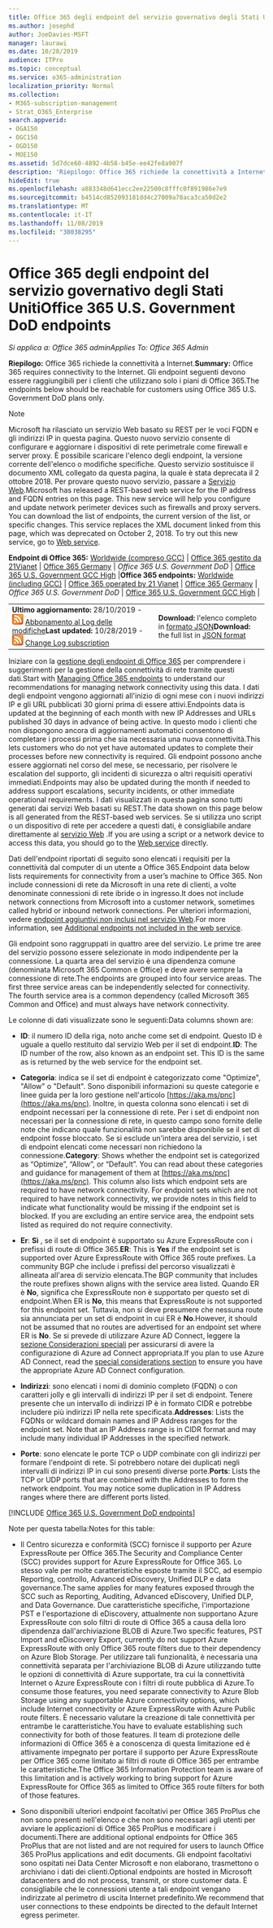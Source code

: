 ```yaml
---
title: Office 365 degli endpoint del servizio governativo degli Stati Uniti
ms.author: josephd
author: JoeDavies-MSFT
manager: laurawi
ms.date: 10/28/2019
audience: ITPro
ms.topic: conceptual
ms.service: o365-administration
localization_priority: Normal
ms.collection:
- M365-subscription-management
- Strat_O365_Enterprise
search.appverid:
- OGA150
- OGC150
- OGD150
- MOE150
ms.assetid: 5d7dce60-4892-4b58-b45e-ee42fe8a907f
description: 'Riepilogo: Office 365 richiede la connettività a Internet. Gli endpoint seguenti devono essere raggiungibili per i clienti che utilizzano solo i piani di Office 365.'
hideEdit: true
ms.openlocfilehash: a883348d641ecc2ee22500c8fffc0f891986e7e9
ms.sourcegitcommit: b4514cd852093181dd4c27009a78aca3ca50d2e2
ms.translationtype: MT
ms.contentlocale: it-IT
ms.lasthandoff: 11/08/2019
ms.locfileid: "38038295"
---
```

# <a name="office-365-us-government-dod-endpoints"></a><span data-ttu-id="3e6f6-104">Office 365 degli endpoint del servizio governativo degli Stati Uniti</span><span class="sxs-lookup"><span data-stu-id="3e6f6-104">Office 365 U.S. Government DoD endpoints</span></span>

<span data-ttu-id="3e6f6-105">*Si applica a: Office 365 admin*</span><span class="sxs-lookup"><span data-stu-id="3e6f6-105">*Applies To: Office 365 Admin*</span></span>

 <span data-ttu-id="3e6f6-106">**Riepilogo:** Office 365 richiede la connettività a Internet.</span><span class="sxs-lookup"><span data-stu-id="3e6f6-106">**Summary:** Office 365 requires connectivity to the Internet.</span></span> <span data-ttu-id="3e6f6-107">Gli endpoint seguenti devono essere raggiungibili per i clienti che utilizzano solo i piani di Office 365.</span><span class="sxs-lookup"><span data-stu-id="3e6f6-107">The endpoints below should be reachable for customers using Office 365 U.S. Government DoD plans only.</span></span>
  
> [!NOTE]
> <span data-ttu-id="3e6f6-p103">Microsoft ha rilasciato un servizio Web basato su REST per le voci FQDN e gli indirizzi IP in questa pagina. Questo nuovo servizio consente di configurare e aggiornare i dispositivi di rete perimetrale come firewall e server proxy. È possibile scaricare l'elenco degli endpoint, la versione corrente dell'elenco o modifiche specifiche. Questo servizio sostituisce il documento XML collegato da questa pagina, la quale è stata deprecata il 2 ottobre 2018. Per provare questo nuovo servizio, passare a [Servizio Web](office-365-ip-web-service.md).</span><span class="sxs-lookup"><span data-stu-id="3e6f6-p103">Microsoft has released a REST-based web service for the IP address and FQDN entries on this page. This new service will help you configure and update network perimeter devices such as firewalls and proxy servers. You can download the list of endpoints, the current version of the list, or specific changes. This service replaces the XML document linked from this page, which was deprecated on October 2, 2018. To try out this new service, go to [Web service](office-365-ip-web-service.md).</span></span>
  
 <span data-ttu-id="3e6f6-113">**Endpoint di Office 365:** [Worldwide (compreso GCC)](urls-and-ip-address-ranges.md) | [Office 365 gestito da 21Vianet](urls-and-ip-address-ranges-21vianet.md)  | [Office 365 Germany](office-365-germany-endpoints.md) | *Office 365 U.S. Government DoD* | [Office 365 U.S. Government GCC High](office-365-u-s-government-gcc-high-endpoints.md) |</span><span class="sxs-lookup"><span data-stu-id="3e6f6-113">**Office 365 endpoints:** [Worldwide (including GCC)](urls-and-ip-address-ranges.md) | [Office 365 operated by 21 Vianet](urls-and-ip-address-ranges-21vianet.md)  | [Office 365 Germany](office-365-germany-endpoints.md) | *Office 365 U.S. Government DoD* | [Office 365 U.S. Government GCC High](office-365-u-s-government-gcc-high-endpoints.md) |</span></span>
  
|||
|:-----|:-----|
|<span data-ttu-id="3e6f6-114">**Ultimo aggiornamento:** 28/10/2019 - ![RSS](media/5dc6bb29-25db-4f44-9580-77c735492c4b.png) [Abbonamento al Log delle modifiche](https://endpoints.office.com/version/USGOVDoD?allversions=true&format=rss&clientrequestid=b10c5ed1-bad1-445f-b386-b919946339a7)</span><span class="sxs-lookup"><span data-stu-id="3e6f6-114">**Last updated:** 10/28/2019 - ![RSS](media/5dc6bb29-25db-4f44-9580-77c735492c4b.png) [Change Log subscription](https://endpoints.office.com/version/USGOVDoD?allversions=true&format=rss&clientrequestid=b10c5ed1-bad1-445f-b386-b919946339a7)</span></span> <br/> |<span data-ttu-id="3e6f6-115">**Download:** l'elenco completo in [formato JSON](https://endpoints.office.com/endpoints/USGOVDoD?clientrequestid=b10c5ed1-bad1-445f-b386-b919946339a7)</span><span class="sxs-lookup"><span data-stu-id="3e6f6-115">**Download:** the full list in [JSON format](https://endpoints.office.com/endpoints/USGOVDoD?clientrequestid=b10c5ed1-bad1-445f-b386-b919946339a7)</span></span> <br/> |
   
 <span data-ttu-id="3e6f6-116">Iniziare con la [gestione degli endpoint di Office 365](managing-office-365-endpoints.md) per comprendere i suggerimenti per la gestione della connettività di rete tramite questi dati.</span><span class="sxs-lookup"><span data-stu-id="3e6f6-116">Start with [Managing Office 365 endpoints](managing-office-365-endpoints.md) to understand our recommendations for managing network connectivity using this data.</span></span> <span data-ttu-id="3e6f6-117">I dati degli endpoint vengono aggiornati all'inizio di ogni mese con i nuovi indirizzi IP e gli URL pubblicati 30 giorni prima di essere attivi.</span><span class="sxs-lookup"><span data-stu-id="3e6f6-117">Endpoints data is updated at the beginning of each month with new IP Addresses and URLs published 30 days in advance of being active.</span></span> <span data-ttu-id="3e6f6-118">In questo modo i clienti che non dispongono ancora di aggiornamenti automatici consentono di completare i processi prima che sia necessaria una nuova connettività.</span><span class="sxs-lookup"><span data-stu-id="3e6f6-118">This lets customers who do not yet have automated updates to complete their processes before new connectivity is required.</span></span> <span data-ttu-id="3e6f6-119">Gli endpoint possono anche essere aggiornati nel corso del mese, se necessario, per risolvere le escalation del supporto, gli incidenti di sicurezza o altri requisiti operativi immediati.</span><span class="sxs-lookup"><span data-stu-id="3e6f6-119">Endpoints may also be updated during the month if needed to address support escalations, security incidents, or other immediate operational requirements.</span></span> <span data-ttu-id="3e6f6-120">I dati visualizzati in questa pagina sono tutti generati dai servizi Web basati su REST.</span><span class="sxs-lookup"><span data-stu-id="3e6f6-120">The data shown on this page below is all generated from the REST-based web services.</span></span> <span data-ttu-id="3e6f6-121">Se si utilizza uno script o un dispositivo di rete per accedere a questi dati, è consigliabile andare direttamente al [servizio Web](office-365-ip-web-service.md) .</span><span class="sxs-lookup"><span data-stu-id="3e6f6-121">If you are using a script or a network device to access this data, you should go to the [Web service](office-365-ip-web-service.md) directly.</span></span>

<span data-ttu-id="3e6f6-122">Dati dell'endpoint riportati di seguito sono elencati i requisiti per la connettività dal computer di un utente a Office 365.</span><span class="sxs-lookup"><span data-stu-id="3e6f6-122">Endpoint data below lists requirements for connectivity from a user’s machine to Office 365.</span></span> <span data-ttu-id="3e6f6-123">Non include connessioni di rete da Microsoft in una rete di clienti, a volte denominate connessioni di rete ibride o in ingresso.</span><span class="sxs-lookup"><span data-stu-id="3e6f6-123">It does not include network connections from Microsoft into a customer network, sometimes called hybrid or inbound network connections.</span></span> <span data-ttu-id="3e6f6-124">Per ulteriori informazioni, vedere [endpoint aggiuntivi non inclusi nel servizio Web](additional-office365-ip-addresses-and-urls.md).</span><span class="sxs-lookup"><span data-stu-id="3e6f6-124">For more information, see [Additional endpoints not included in the web service](additional-office365-ip-addresses-and-urls.md).</span></span> 

<span data-ttu-id="3e6f6-p106">Gli endpoint sono raggruppati in quattro aree del servizio. Le prime tre aree del servizio possono essere selezionate in modo indipendente per la connessione. La quarta area del servizio è una dipendenza comune (denominata Microsoft 365 Common e Office) e deve avere sempre la connessione di rete.</span><span class="sxs-lookup"><span data-stu-id="3e6f6-p106">The endpoints are grouped into four service areas. The first three service areas can be independently selected for connectivity. The fourth service area is a common dependency (called Microsoft 365 Common and Office) and must always have network connectivity.</span></span>

<span data-ttu-id="3e6f6-128">Le colonne di dati visualizzate sono le seguenti:</span><span class="sxs-lookup"><span data-stu-id="3e6f6-128">Data columns shown are:</span></span>

- <span data-ttu-id="3e6f6-p107">**ID**: il numero ID della riga, noto anche come set di endpoint. Questo ID è uguale a quello restituito dal servizio Web per il set di endpoint.</span><span class="sxs-lookup"><span data-stu-id="3e6f6-p107">**ID**: The ID number of the row, also known as an endpoint set. This ID is the same as is returned by the web service for the endpoint set.</span></span>

- <span data-ttu-id="3e6f6-p108">**Categoria**: indica se il set di endpoint è categorizzato come "Optimize", "Allow" o "Default". Sono disponibili informazioni su queste categorie e linee guida per la loro gestione nell'articolo [https://aka.ms/pnc](https://aka.ms/pnc). Inoltre, in questa colonna sono elencati i set di endpoint necessari per la connessione di rete. Per i set di endpoint non necessari per la connessione di rete, in questo campo sono fornite delle note che indicano quale funzionalità non sarebbe disponibile se il set di endpoint fosse bloccato. Se si esclude un'intera area del servizio, i set di endpoint elencati come necessari non richiedono la connessione.</span><span class="sxs-lookup"><span data-stu-id="3e6f6-p108">**Category**: Shows whether the endpoint set is categorized as “Optimize”, “Allow”, or “Default”. You can read about these categories and guidance for management of them at [https://aka.ms/pnc](https://aka.ms/pnc). This column also lists which endpoint sets are required to have network connectivity. For endpoint sets which are not required to have network connectivity, we provide notes in this field to indicate what functionality would be missing if the endpoint set is blocked. If you are excluding an entire service area, the endpoint sets listed as required do not require connectivity.</span></span>

- <span data-ttu-id="3e6f6-136">**Er**: **Sì** , se il set di endpoint è supportato su Azure ExpressRoute con i prefissi di route di Office 365.</span><span class="sxs-lookup"><span data-stu-id="3e6f6-136">**ER**: This is **Yes** if the endpoint set is supported over Azure ExpressRoute with Office 365 route prefixes.</span></span> <span data-ttu-id="3e6f6-137">La community BGP che include i prefissi del percorso visualizzati è allineata all'area di servizio elencata.</span><span class="sxs-lookup"><span data-stu-id="3e6f6-137">The BGP community that includes the route prefixes shown aligns with the service area listed.</span></span> <span data-ttu-id="3e6f6-138">Quando ER è **No**, significa che ExpressRoute non è supportato per questo set di endpoint.</span><span class="sxs-lookup"><span data-stu-id="3e6f6-138">When ER is **No**, this means that ExpressRoute is not supported for this endpoint set.</span></span> <span data-ttu-id="3e6f6-139">Tuttavia, non si deve presumere che nessuna route sia annunciata per un set di endpoint in cui ER è **No**.</span><span class="sxs-lookup"><span data-stu-id="3e6f6-139">However, it should not be assumed that no routes are advertised for an endpoint set where ER is **No**.</span></span> <span data-ttu-id="3e6f6-140">Se si prevede di utilizzare Azure AD Connect, leggere la [sezione Considerazioni speciali](https://docs.microsoft.com/azure/active-directory/hybrid/reference-connect-instances#microsoft-azure-government) per assicurarsi di avere la configurazione di Azure ad Connect appropriata.</span><span class="sxs-lookup"><span data-stu-id="3e6f6-140">If you plan to use Azure AD Connect, read the [special considerations section](https://docs.microsoft.com/azure/active-directory/hybrid/reference-connect-instances#microsoft-azure-government) to ensure you have the appropriate Azure AD Connect configuration.</span></span>

- <span data-ttu-id="3e6f6-p110">**Indirizzi**: sono elencati i nomi di dominio completo (FQDN) o con caratteri jolly e gli intervalli di indirizzi IP per il set di endpoint. Tenere presente che un intervallo di indirizzi IP è in formato CIDR e potrebbe includere più indirizzi IP nella rete specificata.</span><span class="sxs-lookup"><span data-stu-id="3e6f6-p110">**Addresses**: Lists the FQDNs or wildcard domain names and IP Address ranges for the endpoint set. Note that an IP Address range is in CIDR format and may include many individual IP Addresses in the specified network.</span></span>
 
- <span data-ttu-id="3e6f6-p111">**Porte**: sono elencate le porte TCP o UDP combinate con gli indirizzi per formare l'endpoint di rete. Si potrebbero notare dei duplicati negli intervalli di indirizzi IP in cui sono presenti diverse porte.</span><span class="sxs-lookup"><span data-stu-id="3e6f6-p111">**Ports**: Lists the TCP or UDP ports that are combined with the Addresses to form the network endpoint. You may notice some duplication in IP Address ranges where there are different ports listed.</span></span>
 
[!INCLUDE [Office 365 U.S. Government DoD endpoints](./includes/office-365-u.s.-government-dod-endpoints.md)]
  
<span data-ttu-id="3e6f6-145">Note per questa tabella:</span><span class="sxs-lookup"><span data-stu-id="3e6f6-145">Notes for this table:</span></span>

- <span data-ttu-id="3e6f6-146">Il Centro sicurezza e conformità (SCC) fornisce il supporto per Azure ExpressRoute per Office 365.</span><span class="sxs-lookup"><span data-stu-id="3e6f6-146">The Security and Compliance Center (SCC) provides support for Azure ExpressRoute for Office 365.</span></span> <span data-ttu-id="3e6f6-147">Lo stesso vale per molte caratteristiche esposte tramite il SCC, ad esempio Reporting, controllo, Advanced eDiscovery, Unified DLP e data governance.</span><span class="sxs-lookup"><span data-stu-id="3e6f6-147">The same applies for many features exposed through the SCC such as Reporting, Auditing, Advanced eDiscovery, Unified DLP, and Data Governance.</span></span> <span data-ttu-id="3e6f6-148">Due caratteristiche specifiche, l'importazione PST e l'esportazione di eDiscovery, attualmente non supportano Azure ExpressRoute con solo filtri di route di Office 365 a causa della loro dipendenza dall'archiviazione BLOB di Azure.</span><span class="sxs-lookup"><span data-stu-id="3e6f6-148">Two specific features, PST Import and eDiscovery Export, currently do not support Azure ExpressRoute with only Office 365 route filters due to their dependency on Azure Blob Storage.</span></span> <span data-ttu-id="3e6f6-149">Per utilizzare tali funzionalità, è necessaria una connettività separata per l'archiviazione BLOB di Azure utilizzando tutte le opzioni di connettività di Azure supportate, tra cui la connettività Internet o Azure ExpressRoute con i filtri di route pubblica di Azure.</span><span class="sxs-lookup"><span data-stu-id="3e6f6-149">To consume those features, you need separate connectivity to Azure Blob Storage using any supportable Azure connectivity options, which include Internet connectivity or Azure ExpressRoute with Azure Public route filters.</span></span> <span data-ttu-id="3e6f6-150">È necessario valutare la creazione di tale connettività per entrambe le caratteristiche.</span><span class="sxs-lookup"><span data-stu-id="3e6f6-150">You have to evaluate establishing such connectivity for both of those features.</span></span> <span data-ttu-id="3e6f6-151">Il team di protezione delle informazioni di Office 365 è a conoscenza di questa limitazione ed è attivamente impegnato per portare il supporto per Azure ExpressRoute per Office 365 come limitato ai filtri di route di Office 365 per entrambe le caratteristiche.</span><span class="sxs-lookup"><span data-stu-id="3e6f6-151">The Office 365 Information Protection team is aware of this limitation and is actively working to bring support for Azure ExpressRoute for Office 365 as limited to Office 365 route filters for both of those features.</span></span>

- <span data-ttu-id="3e6f6-152">Sono disponibili ulteriori endpoint facoltativi per Office 365 ProPlus che non sono presenti nell'elenco e che non sono necessari agli utenti per avviare le applicazioni di Office 365 ProPlus e modificare i documenti.</span><span class="sxs-lookup"><span data-stu-id="3e6f6-152">There are additional optional endpoints for Office 365 ProPlus that are not listed and are not required for users to launch Office 365 ProPlus applications and edit documents.</span></span> <span data-ttu-id="3e6f6-153">Gli endpoint facoltativi sono ospitati nei Data Center Microsoft e non elaborano, trasmettono o archiviano i dati dei clienti.</span><span class="sxs-lookup"><span data-stu-id="3e6f6-153">Optional endpoints are hosted in Microsoft datacenters and do not process, transmit, or store customer data.</span></span> <span data-ttu-id="3e6f6-154">È consigliabile che le connessioni utente a tali endpoint vengano indirizzate al perimetro di uscita Internet predefinito.</span><span class="sxs-lookup"><span data-stu-id="3e6f6-154">We recommend that user connections to these endpoints be directed to the default Internet egress perimeter.</span></span>

